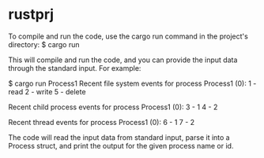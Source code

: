 # rustprj

To compile and run the code, use the cargo run command in the project's directory:
$ cargo run

This will compile and run the code, and you can provide the input data through the standard input. For example:

$ cargo run
Process1
Recent file system events for process Process1 (0):
1 - read
2 - write
5 - delete

Recent child process events for process Process1 (0):
3 - 1
4 - 2

Recent thread events for process Process1 (0):
6 - 1
7 - 2

The code will read the input data from standard input, parse it into a Process struct, and print the output for the given process name or id.
